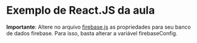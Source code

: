 # Exemplo de React.JS da aula

**Importante**: Altere no arquivo [firebase.js](/src/firebase.js) as propriedades para seu banco de dados firebase. Para isso, basta alterar
a variável firebaseConfig.
